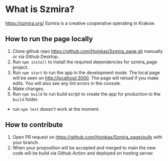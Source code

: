 # What is Szmira?

https://szmira.org/
Szmira is a creative cooperative operating in Krakow.

## How to run the page locally

1. Clone github repo https://github.com/Hoinkas/Szmira_page.git manually or via Github Desktop.
3. Run `npm install` to install the required dependencies for szmira_page project.
4. Run `npm start` to run the app in the development mode.
  The local page will be seen on [http://localhost:3000](http://localhost:3000).
  The page will reload if you make edits.
  You will also see any lint errors in the console.
5. Make changes.
6. Run `npm build` to run build script to create the app for production to the `build` folder.
- run  `npm test` doesn't work at the moment.

## How to contribute
1. Open PR request on https://github.com/Hoinkas/Szmira_page/pulls with your branch.
2. When your proposition will be accepted and merged to main the new code will be build via Github Action and deployed on hosting server.

